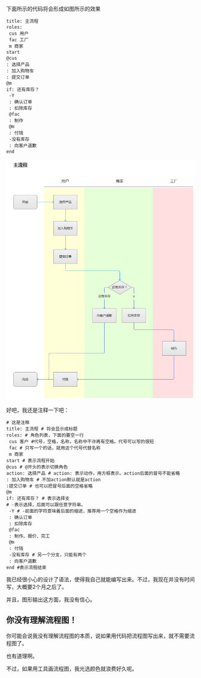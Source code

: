 下面所示的代码将会形成如图所示的效果

```
title: 主流程 
roles: 
 cus 用户 
 fac 工厂
 m 商家
start 
@cus 
: 选择产品 
: 加入购物车 
: 提交订单 
@m
if: 还有库存？
 -Y 
 : 确认订单
 : 扣除库存
 @fac
 : 制作
 @m
 : 付钱
 -没有库存 
 : 向客户道歉
end
```

![example](https://github.com/picasso250/Write-Flow/blob/master/example.png)

好吧，我还是注释一下吧：

```
# 这是注释
title: 主流程 # 将会显示成标题
roles: # 角色列表，下面的要空一行
 cus 客户 #代号，空格，名称，名称中不许再有空格。代号可以写的很短
 fac # 只写一个的话，就用这个代号代替名称
 m 商家
start # 表示流程开始
@cus # @开头的表示切换角色
action: 选择产品 # action: 表示动作，用方框表示。action后面的冒号不能省略
: 加入购物车 # 不加action默认就是action
:提交订单 # 也可以把冒号后面的空格省略
@m
if: 还有库存？ # 表示选择支
# -表示选择，后面可以跟任意字符串。
 -Y # -前面的字符意味着后面的缩进，推荐用一个空格作为缩进
 : 确认订单
 : 扣除库存
 @fac
 : 制作、报价、完工
 @m
 : 付钱
 -没有库存 # 另一个分支，只能有两个
 : 向客户道歉
end #表示流程结束 
```

我已经很小心的设计了语法，使得我自己就能编写出来。不过，我现在并没有时间写，大概要2个月之后了。

并且，图形输出这方面，我没有信心。

你没有理解流程图！
-----------------

你可能会说我没有理解流程图的本质，说如果用代码把流程图写出来，就不需要流程图了。

也有道理啊。

不过，如果用工具画流程图，我光选颜色就浪费好久呢。

